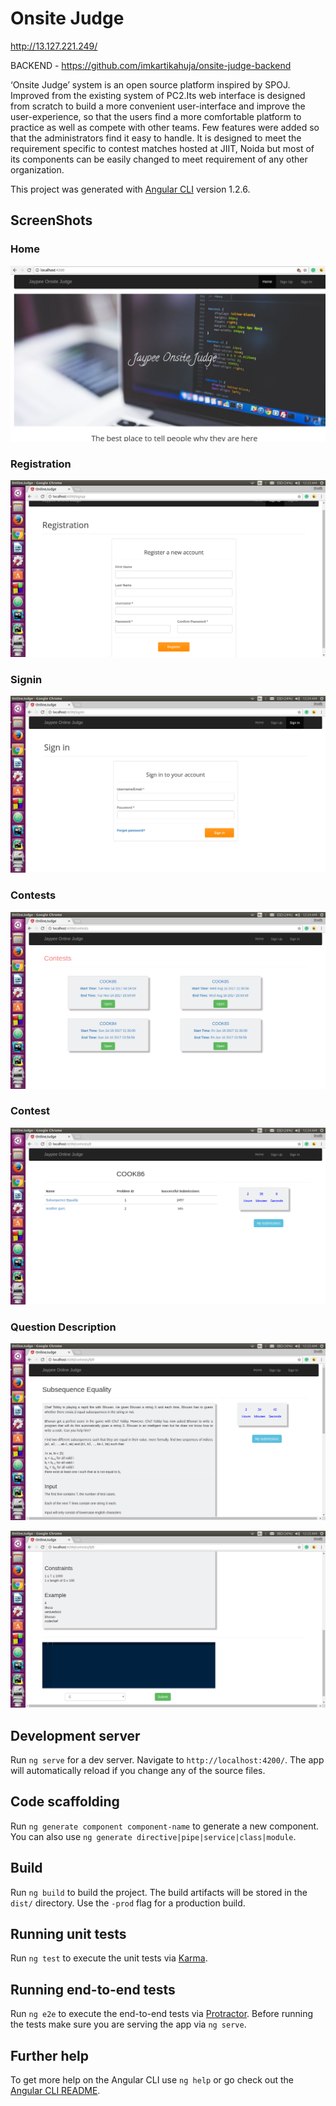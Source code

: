 # Onsite Judge

http://13.127.221.249/

BACKEND - https://github.com/imkartikahuja/onsite-judge-backend

‘Onsite Judge’ system is an open source platform inspired by SPOJ. Improved from the existing system of PC2.Its web interface is designed from scratch to build a more convenient user-interface and improve the user-experience, so that the users find a more comfortable platform to practice as well as compete with other teams. Few features were added so that the administrators find it easy to handle. It is designed to meet the requirement specific to contest matches hosted at JIIT, Noida but most of its components can be easily changed to meet requirement of any other organization.

This project was generated with [Angular CLI](https://github.com/angular/angular-cli) version 1.2.6.

## ScreenShots
### Home
![](https://github.com/imkartikahuja/onsite-judge/blob/master/Screenshots/home3.png)

### Registration
![](https://github.com/imkartikahuja/onsite-judge/blob/master/Screenshots/registration.png)

### Signin
![](https://github.com/imkartikahuja/onsite-judge/blob/master/Screenshots/signin.png)

### Contests
![](https://github.com/imkartikahuja/onsite-judge/blob/master/Screenshots/contests.png)

### Contest
![](https://github.com/imkartikahuja/onsite-judge/blob/master/Screenshots/contest.png)

### Question Description
![](https://github.com/imkartikahuja/onsite-judge/blob/master/Screenshots/prob.png)

![](https://github.com/imkartikahuja/onsite-judge/blob/master/Screenshots/prob2.png)

## Development server

Run `ng serve` for a dev server. Navigate to `http://localhost:4200/`. The app will automatically reload if you change any of the source files.

## Code scaffolding

Run `ng generate component component-name` to generate a new component. You can also use `ng generate directive|pipe|service|class|module`.

## Build

Run `ng build` to build the project. The build artifacts will be stored in the `dist/` directory. Use the `-prod` flag for a production build.

## Running unit tests

Run `ng test` to execute the unit tests via [Karma](https://karma-runner.github.io).

## Running end-to-end tests

Run `ng e2e` to execute the end-to-end tests via [Protractor](http://www.protractortest.org/).
Before running the tests make sure you are serving the app via `ng serve`.

## Further help

To get more help on the Angular CLI use `ng help` or go check out the [Angular CLI README](https://github.com/angular/angular-cli/blob/master/README.md).
